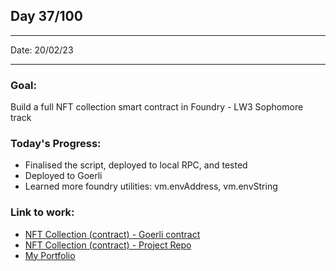 ## Day 37/100

---

Date: 20/02/23

---

### Goal: 

Build a full NFT collection smart contract in Foundry - LW3 Sophomore track

### **Today's Progress**: 

- Finalised the script, deployed to local RPC, and tested
- Deployed to Goerli
- Learned more foundry utilities: vm.envAddress, vm.envString


### **Link to work:** 
- [NFT Collection (contract) - Goerli contract](https://goerli.etherscan.io/address/0xa3289287be362448fc4f41384cd94bdfc4beae4e#code)
- [NFT Collection (contract) - Project Repo](https://github.com/activate-glacier-instinct/nft-collection-contract-foundry--lw3)
- [My Portfolio](https://activate-glacier-instinct.github.io/)